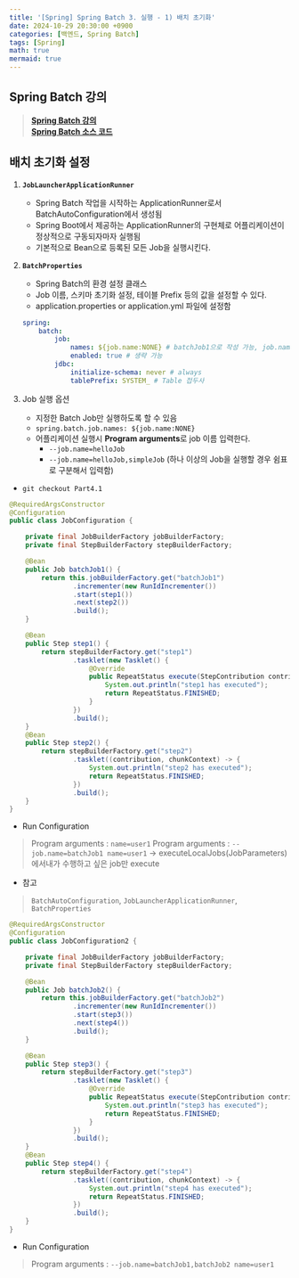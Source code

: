 ```yaml
---
title: '[Spring] Spring Batch 3. 실행 - 1) 배치 초기화'
date: 2024-10-29 20:30:00 +0900
categories: [백엔드, Spring Batch]
tags: [Spring]
math: true
mermaid: true
---
```


## Spring Batch 강의
> [**Spring Batch 강의**](https://www.inflearn.com/course/스프링-배치/dashboard)<br/>
> [**Spring Batch 소스 코드**](https://github.com/onjsdnjs/spring-batch-lecture)

## 배치 초기화 설정
1. **`JobLauncherApplicationRunner`**
    - Spring Batch 작업을 시작하는 ApplicationRunner로서 BatchAutoConfiguration에서 생성됨
    - Spring Boot에서 제공하는 ApplicationRunner의 구현체로 어플리케이션이 정상적으로 구동되자마자 실행됨
    - 기본적으로 Bean으로 등록된 모든 Job을 실행시킨다.

2. **`BatchProperties`**
    - Spring Batch의 환경 설정 클래스
    - Job 이름, 스키마 초기화 설정, 테이블 Prefix 등의 값을 설정할 수 있다.
    - application.properties or application.yml 파일에 설정함
    ```yml
    spring:
        batch:
            job:
                names: ${job.name:NONE} # batchJob1으로 작성 가능, job.name이라는 argument가 없으면 NONE 동적 실행
                enabled: true # 생략 가능
            jdbc:
                initialize-schema: never # always
                tablePrefix: SYSTEM_ # Table 접두사
    ```

3. Job 실행 옵션
    - 지정한 Batch Job만 실행하도록 할 수 있음
    - `spring.batch.job.names: ${job.name:NONE}`
    - 어플리케이션 실행시 **Program arguments**로 job 이름 입력한다.
        - `--job.name=helloJob`
        - `--job.name=helloJob,simpleJob` (하나 이상의 Job을 실행할 경우 쉼표로 구분해서 입력함)

- `git checkout Part4.1`
```java
@RequiredArgsConstructor
@Configuration
public class JobConfiguration {

    private final JobBuilderFactory jobBuilderFactory;
    private final StepBuilderFactory stepBuilderFactory;

    @Bean
    public Job batchJob1() {
        return this.jobBuilderFactory.get("batchJob1")
                .incrementer(new RunIdIncrementer())
                .start(step1())
                .next(step2())
                .build();
    }

    @Bean
    public Step step1() {
        return stepBuilderFactory.get("step1")
                .tasklet(new Tasklet() {
                    @Override
                    public RepeatStatus execute(StepContribution contribution, ChunkContext chunkContext) throws Exception {
                        System.out.println("step1 has executed");
                        return RepeatStatus.FINISHED;
                    }
                })
                .build();
    }
    @Bean
    public Step step2() {
        return stepBuilderFactory.get("step2")
                .tasklet((contribution, chunkContext) -> {
                    System.out.println("step2 has executed");
                    return RepeatStatus.FINISHED;
                })
                .build();
    }
}
```

- Run Configuration
> Program arguments : `name=user1`
> Program arguments : `--job.name=batchJob1 name=user1` -> executeLocalJobs(JobParameters)에서내가 수행하고 싶은 job만 execute

- 참고
> `BatchAutoConfiguration`, `JobLauncherApplicationRunner`, `BatchProperties`

```java
@RequiredArgsConstructor
@Configuration
public class JobConfiguration2 {

    private final JobBuilderFactory jobBuilderFactory;
    private final StepBuilderFactory stepBuilderFactory;

    @Bean
    public Job batchJob2() {
        return this.jobBuilderFactory.get("batchJob2")
                .incrementer(new RunIdIncrementer())
                .start(step3())
                .next(step4())
                .build();
    }

    @Bean
    public Step step3() {
        return stepBuilderFactory.get("step3")
                .tasklet(new Tasklet() {
                    @Override
                    public RepeatStatus execute(StepContribution contribution, ChunkContext chunkContext) throws Exception {
                        System.out.println("step3 has executed");
                        return RepeatStatus.FINISHED;
                    }
                })
                .build();
    }
    @Bean
    public Step step4() {
        return stepBuilderFactory.get("step4")
                .tasklet((contribution, chunkContext) -> {
                    System.out.println("step4 has executed");
                    return RepeatStatus.FINISHED;
                })
                .build();
    }
}
```

- Run Configuration
> Program arguments : `--job.name=batchJob1,batchJob2 name=user1`